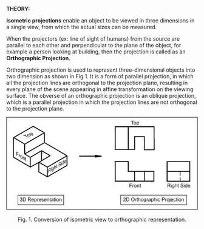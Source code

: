 **THEORY:**

**Isometric projections** enable an object to be viewed in three dimensions in a single view, from which the actual sizes can be measured.
<br>

When the projectors (ex: line of sight of humans) from the source are parallel to each other and perpendicular to the plane of the object, for example a person looking at building, then the projection is called as an **Orthographic Projection**.

Orthographic projection is used to represent three-dimensional
objects into two dimension as shown in Fig 1. It is a form of parallel projection, in
which all the projection lines are orthogonal to the projection plane,
resulting in every plane of the scene appearing in affine transformation
on the viewing surface. The obverse of an orthographic projection is an
oblique projection, which is a parallel projection in which the
projection lines are not orthogonal to the projection plane.

<center>

![](./images/ortho.jpg)

Fig. 1. Conversion of isometric view to orthographic representation.

</center>
